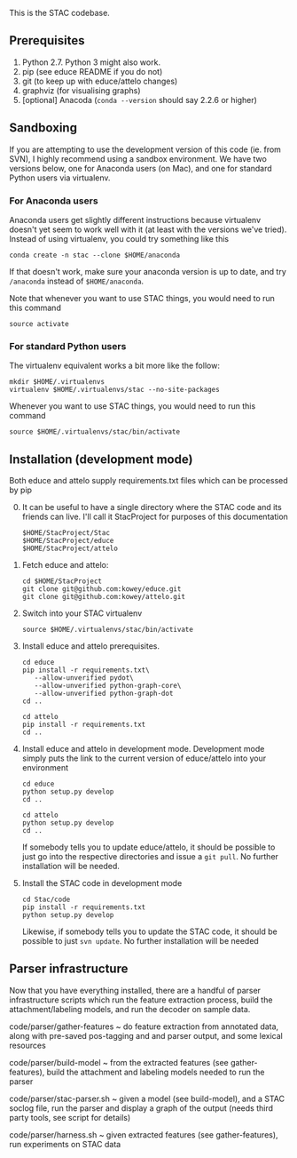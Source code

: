 This is the STAC codebase.

## Prerequisites

1. Python 2.7. Python 3 might also work.
2. pip (see educe README if you do not)
3. git (to keep up with educe/attelo changes)
4. graphviz (for visualising graphs)
5. [optional] Anacoda (`conda --version` should say 2.2.6 or higher)

## Sandboxing

If you are attempting to use the development version of this code
(ie. from SVN), I highly recommend using a sandbox environment.
We have two versions below, one for Anaconda users (on Mac),
and one for standard Python users via virtualenv.

### For Anaconda users

Anaconda users get slightly different instructions because virtualenv
doesn't yet seem to work well with it (at least with the versions we've
tried). Instead of using virtualenv, you could try something like this

    conda create -n stac --clone $HOME/anaconda

If that doesn't work, make sure your anaconda version is up to date,
and try `/anaconda` instead of `$HOME/anaconda`.

Note that whenever you want to use STAC things, you would need to run
this command

    source activate

### For standard Python users

The virtualenv equivalent works a bit more like the follow:

    mkdir $HOME/.virtualenvs
    virtualenv $HOME/.virtualenvs/stac --no-site-packages

Whenever you want to use STAC things, you would need to run this
command

    source $HOME/.virtualenvs/stac/bin/activate

## Installation (development mode)

Both educe and attelo supply requirements.txt files which can be
processed by pip

0. It can be useful to have a single directory where the STAC code
   and its friends can live. I'll call it StacProject for purposes
   of this documentation

       $HOME/StacProject/Stac
       $HOME/StacProject/educe
       $HOME/StacProject/attelo

1. Fetch educe and attelo:

       cd $HOME/StacProject
       git clone git@github.com:kowey/educe.git
       git clone git@github.com:kowey/attelo.git

2. Switch into your STAC virtualenv

       source $HOME/.virtualenvs/stac/bin/activate

3. Install educe and attelo prerequisites.

       cd educe
       pip install -r requirements.txt\
          --allow-unverified pydot\
          --allow-unverified python-graph-core\
          --allow-unverified python-graph-dot
       cd ..

       cd attelo
       pip install -r requirements.txt
       cd ..


4. Install educe and attelo in development mode. Development mode
   simply puts the link to the current version of educe/attelo into
   your environment

       cd educe
       python setup.py develop
       cd ..

       cd attelo
       python setup.py develop
       cd ..

   If somebody tells you to update educe/attelo, it should be
   possible to just go into the respective directories and
   issue a `git pull`. No further installation will be needed.

5. Install the STAC code in development mode

       cd Stac/code
       pip install -r requirements.txt
       python setup.py develop

   Likewise, if somebody tells you to update the STAC code, it
   should be possible to just `svn update`.  No further
   installation will be needed

## Parser infrastructure

Now that you have everything installed, there are a handful of parser
infrastructure scripts which run the feature extraction process, build
the attachment/labeling models, and run the decoder on sample data.

code/parser/gather-features
~ do feature extraction from annotated data, along with pre-saved
  pos-tagging and and parser output, and some lexical resources

code/parser/build-model
~ from the extracted features (see gather-features), build the
  attachment and labeling models needed to run the parser

code/parser/stac-parser.sh
~ given a model (see build-model), and a STAC soclog file, run the
  parser and display a graph of the output (needs third party
  tools, see script for details)

code/parser/harness.sh
~ given extracted features (see gather-features), run experiments on
  STAC data
